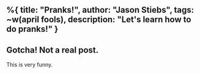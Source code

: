 %{
  title: "Pranks!",
  author: "Jason Stiebs",
  tags: ~w(april fools),
  description: "Let's learn how to do pranks!"
}
---

## Gotcha! Not a real post.

This is very funny.
